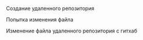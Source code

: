 Создание удаленного репозитория

Попытка изменения файла

Изменение файла удаленного репозитория с гитхаб
